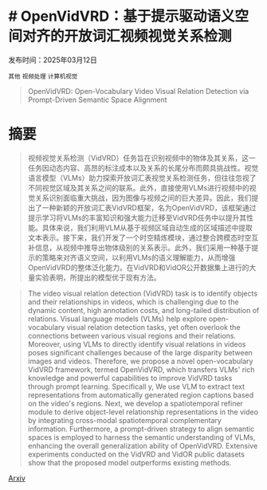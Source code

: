# # OpenVidVRD：基于提示驱动语义空间对齐的开放词汇视频视觉关系检测

发布时间：2025年03月12日

`其他` `视频处理` `计算机视觉`

> OpenVidVRD: Open-Vocabulary Video Visual Relation Detection via Prompt-Driven Semantic Space Alignment

# 摘要

> 视频视觉关系检测（VidVRD）任务旨在识别视频中的物体及其关系，这一任务因动态内容、高昂的标注成本以及关系的长尾分布而颇具挑战性。视觉语言模型（VLMs）助力探索开放词汇表视觉关系检测任务，但往往忽视了不同视觉区域及其关系之间的联系。此外，直接使用VLMs进行视频中的视觉关系识别面临重大挑战，因为图像与视频之间的巨大差异。因此，我们提出了一种新颖的开放词汇表VidVRD框架，名为OpenVidVRD，该框架通过提示学习将VLMs的丰富知识和强大能力迁移至VidVRD任务中以提升其性能。具体来说，我们利用VLM从基于视频区域自动生成的区域描述中提取文本表示。接下来，我们开发了一个时空精炼模块，通过整合跨模态时空互补信息，从视频中推导出物体级别的关系表示。此外，我们采用一种基于提示的策略来对齐语义空间，以利用VLMs的语义理解能力，从而增强OpenVidVRD的整体泛化能力。在VidVRD和VidOR公开数据集上进行的大量实验表明，所提出的模型优于现有方法。

> The video visual relation detection (VidVRD) task is to identify objects and their relationships in videos, which is challenging due to the dynamic content, high annotation costs, and long-tailed distribution of relations. Visual language models (VLMs) help explore open-vocabulary visual relation detection tasks, yet often overlook the connections between various visual regions and their relations. Moreover, using VLMs to directly identify visual relations in videos poses significant challenges because of the large disparity between images and videos. Therefore, we propose a novel open-vocabulary VidVRD framework, termed OpenVidVRD, which transfers VLMs' rich knowledge and powerful capabilities to improve VidVRD tasks through prompt learning. Specificall y, We use VLM to extract text representations from automatically generated region captions based on the video's regions. Next, we develop a spatiotemporal refiner module to derive object-level relationship representations in the video by integrating cross-modal spatiotemporal complementary information. Furthermore, a prompt-driven strategy to align semantic spaces is employed to harness the semantic understanding of VLMs, enhancing the overall generalization ability of OpenVidVRD. Extensive experiments conducted on the VidVRD and VidOR public datasets show that the proposed model outperforms existing methods.

[Arxiv](https://arxiv.org/abs/2503.09416)
